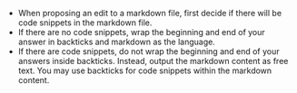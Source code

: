 - When proposing an edit to a markdown file, first decide if there will be code snippets in the markdown file.
- If there are no code snippets, wrap the beginning and end of your answer in backticks and markdown as the language.
- If there are code snippets, do not wrap the beginning and end of your answers inside backticks. Instead, output the markdown content as free text. You may use backticks for code snippets within the markdown content.